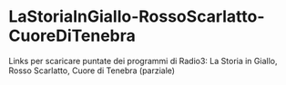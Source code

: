 # LaStoriaInGiallo-RossoScarlatto-CuoreDiTenebra
Links per scaricare puntate dei programmi di Radio3: La Storia in Giallo, Rosso Scarlatto, Cuore di Tenebra (parziale)
